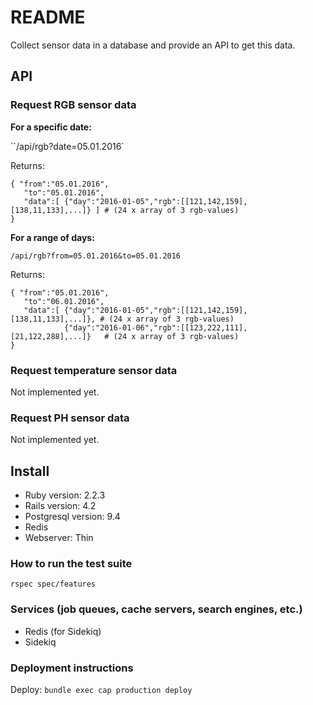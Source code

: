 # README

Collect sensor data in a database and provide an API to get this data.

## API

### Request RGB sensor data

**For a specific date:**

``/api/rgb?date=05.01.2016`

Returns:

```
{ "from":"05.01.2016",
   "to":"05.01.2016",
   "data":[ {"day":"2016-01-05","rgb":[[121,142,159],[138,11,133],...]} ] # (24 x array of 3 rgb-values)
}
```

**For a range of days:**

`/api/rgb?from=05.01.2016&to=05.01.2016`

Returns:

```
{ "from":"05.01.2016",
   "to":"06.01.2016",
   "data":[ {"day":"2016-01-05","rgb":[[121,142,159],[138,11,133],...]}, # (24 x array of 3 rgb-values)
            {"day":"2016-01-06","rgb":[[123,222,111],[21,122,288],...]}   # (24 x array of 3 rgb-values)
}
```

### Request temperature sensor data

Not implemented yet.

### Request PH sensor data

Not implemented yet.


## Install

* Ruby version: 2.2.3
* Rails version: 4.2
* Postgresql version: 9.4
* Redis
* Webserver: Thin

### How to run the test suite

`rspec spec/features`

### Services (job queues, cache servers, search engines, etc.)

* Redis (for Sidekiq)
* Sidekiq

### Deployment instructions

Deploy: `bundle exec cap production deploy`




